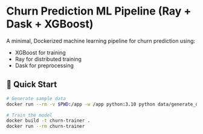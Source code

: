 # Churn Prediction ML Pipeline (Ray + Dask + XGBoost)

A minimal, Dockerized machine learning pipeline for churn prediction using:
- XGBoost for training
- Ray for distributed training
- Dask for preprocessing

## 🚀 Quick Start

```bash
# Generate sample data
docker run --rm -v $PWD:/app -w /app python:3.10 python data/generate_data.py

# Train the model
docker build -t churn-trainer .
docker run --rm churn-trainer
